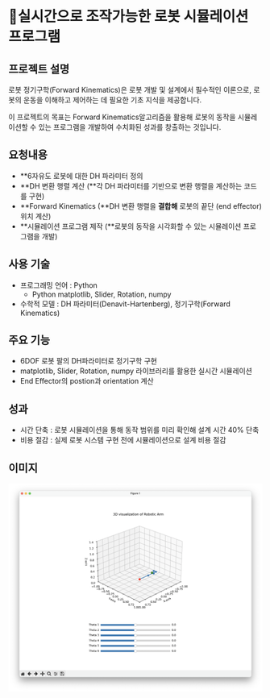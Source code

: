 # 🦾실시간으로 조작가능한 로봇 시뮬레이션 프로그램

## 프로젝트 설명

로봇 정기구학(Forward Kinematics)은 로봇 개발 및 설계에서 필수적인 이론으로, 로봇의 운동을 이해하고 제어하는 데 필요한 기초 지식을 제공합니다.  

이 프로젝트의 목표는 Forward Kinematics알고리즘을 활용해  로봇의 동작을 시뮬레이션할 수 있는 프로그램을 개발하여 수치화된 성과를 창출하는 것입니다.

## 요청내용

- **6자유도 로봇에 대한 DH 파라미터 정의
- **DH 변환 행렬 계산 (**각 DH 파라미터를 기반으로 변환 행렬을 계산하는 코드를 구현)
- **Forward Kinematics (**DH 변환 행렬을 **결합해** 로봇의 끝단 (end effector) 위치 계산)
- **시뮬레이션 프로그램 제작 (**로봇의 동작을 시각화할 수 있는 시뮬레이션 프로그램을 개발)

## 사용 기술

- 프로그래밍 언어 : Python
  - Python matplotlib, Slider, Rotation, numpy
- 수학적 모델 : DH 파라미터(Denavit-Hartenberg), 정기구학(Forward Kinematics)

## 주요 기능

- 6DOF 로봇 팔의 DH파라미터로 정기구학 구현
- matplotlib, Slider, Rotation, numpy 라이브러리를 활용한 실시간 시뮬레이션
- End Effector의 postion과 orientation 계산

## 성과

- 시간 단축 : 로봇 시뮬레이션을 통해 동작 범위를 미리 확인해 설계 시간 40% 단축
- 비용 절감 : 실제 로봇 시스템 구현 전에 시뮬레이션으로 설계 비용 절감

## 이미지

![실행 화면](image.png)
